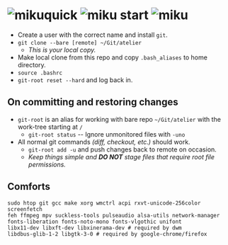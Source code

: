 # ![miku]quick ![miku] start ![miku]
* Create a user with the correct name and install `git`.
* `git clone --bare [remote] ~/Git/atelier`
	* _This is your local copy._
* Make local clone from this repo and copy `.bash_aliases` to home directory.
* `source .bashrc`
* `git-root reset --hard` and log back in.

## On committing and restoring changes
* `git-root` is an alias for working with bare repo `~/Git/atelier` with the work-tree starting at `/`
	* `git-root status` -- Ignore unmonitored files with `-uno`
* All normal git commands _(diff, checkout, etc.)_ should work.
	* `git-root add -u` and push changes back to remote on occasion.
	* _Keep things simple and **DO NOT** stage files that require root file permissions._

## Comforts
```
sudo htop git gcc make xorg wmctrl acpi rxvt-unicode-256color screenfetch
feh ffmpeg mpv suckless-tools pulseaudio alsa-utils network-manager
fonts-liberation fonts-noto-mono fonts-vlgothic unifont
libx11-dev libxft-dev libxinerama-dev # required by dwm
libdbus-glib-1-2 libgtk-3-0 # required by google-chrome/firefox
```

[miku]: https://i.imgur.com/Nr7HV9a.png
